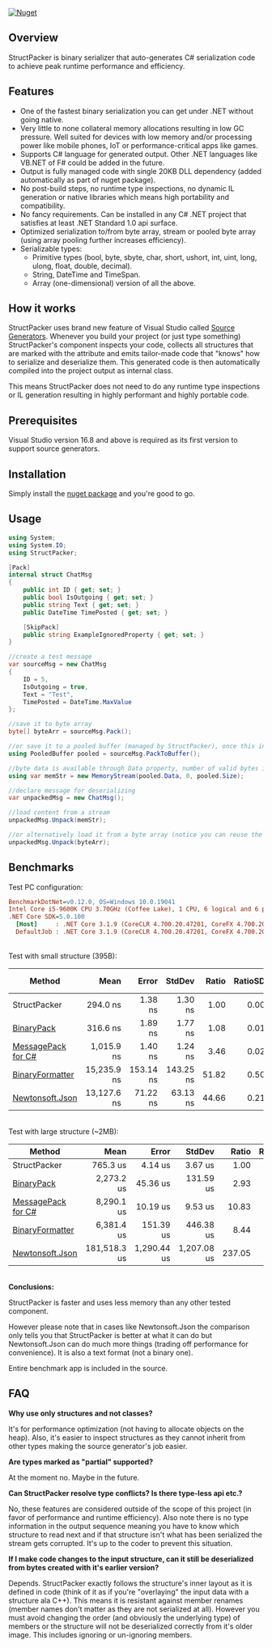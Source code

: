 [![Nuget](https://img.shields.io/nuget/v/StructPacker?style=for-the-badge)](https://www.nuget.org/packages/StructPacker/)

## Overview

StructPacker is binary serializer that auto-generates C# serialization code to achieve peak runtime performance and efficiency.

## Features

* One of the fastest binary serialization you can get under .NET without going native.
* Very little to none collateral memory allocations resulting in low GC pressure. Well suited for devices with low memory and/or processing power like mobile phones, IoT or performance-critical apps like games.
* Supports C# language for generated output. Other .NET languages like VB.NET of F# could be added in the future.
* Output is fully managed code with single 20KB DLL dependency (added automatically as part of nuget package).
* No post-build steps, no runtime type inspections, no dynamic IL generation or native libraries which means high portability and compatibility.
* No fancy requirements. Can be installed in any C# .NET project that satisfies at least .NET Standard 1.0 api surface.
* Optimized serialization to/from byte array, stream or pooled byte array (using array pooling further increases efficiency).
* Serializable types:
  * Primitive types (bool, byte, sbyte, char, short, ushort, int, uint, long, ulong, float, double, decimal).
  * String, DateTime and TimeSpan.
  * Array (one-dimensional) version of all the above.

## How it works

StructPacker uses brand new feature of Visual Studio called [Source Generators](https://devblogs.microsoft.com/dotnet/introducing-c-source-generators/).
Whenever you build your project (or just type something) StructPacker's component inspects your code, collects all structures that are marked with the attribute and emits tailor-made code that "knows" how to serialize and deserialize them.
This generated code is then automatically compiled into the project output as internal class.

This means StructPacker does not need to do any runtime type inspections or IL generation resulting in highly performant and highly portable code.

## Prerequisites

Visual Studio version 16.8 and above is required as its first version to support source generators.

## Installation

Simply install the [nuget package](https://www.nuget.org/packages/StructPacker/) and you're good to go.

## Usage

```csharp
using System;
using System.IO;
using StructPacker;
```

```csharp
[Pack]
internal struct ChatMsg
{
    public int ID { get; set; }
    public bool IsOutgoing { get; set; }
    public string Text { get; set; }
    public DateTime TimePosted { get; set; }

    [SkipPack]
    public string ExampleIgnoredProperty { get; set; }
}
```

```csharp
//create a test message
var sourceMsg = new ChatMsg
{
    ID = 5,
    IsOutgoing = true,
    Text = "Test",
    TimePosted = DateTime.MaxValue
};

//save it to byte array
byte[] byteArr = sourceMsg.Pack();

//or save it to a pooled buffer (managed by StructPacker), once this instance is disposed its internal byte buffer is reclaimed and can be used again elsewhere
using PooledBuffer pooled = sourceMsg.PackToBuffer(); 

//byte data is available through Data property, number of valid bytes is in the Size property. Important: do not read past the Size property (it can be lower than actual length of the byte array)!
using var memStr = new MemoryStream(pooled.Data, 0, pooled.Size);

//declare message for deserializing
var unpackedMsg = new ChatMsg();

//load content from a stream
unpackedMsg.Unpack(memStr);

//or alternatively load it from a byte array (notice you can reuse the same structure for multiple uses)
unpackedMsg.Unpack(byteArr);
```

## Benchmarks

Test PC configuration:

``` ini
BenchmarkDotNet=v0.12.0, OS=Windows 10.0.19041
Intel Core i5-9600K CPU 3.70GHz (Coffee Lake), 1 CPU, 6 logical and 6 physical cores
.NET Core SDK=5.0.100
  [Host]     : .NET Core 3.1.9 (CoreCLR 4.700.20.47201, CoreFX 4.700.20.47203), X64 RyuJIT
  DefaultJob : .NET Core 3.1.9 (CoreCLR 4.700.20.47201, CoreFX 4.700.20.47203), X64 RyuJIT
```

\
Test with small structure (395B):

|               Method |        Mean |     Error |    StdDev | Ratio | RatioSD |  Gen 0 |  Gen 1 | Gen 2 | Allocated |
|--------------------- |------------:|----------:|----------:|------:|--------:|-------:|-------:|------:|----------:|
|         StructPacker |    294.0 ns |   1.38 ns |   1.30 ns |  1.00 |    0.00 | 0.1817 |      - |     - |     856 B |
|           [BinaryPack](https://github.com/Sergio0694/BinaryPack) |    316.6 ns |   1.89 ns |   1.77 ns |  1.08 |    0.01 | 0.2346 |      - |     - |    1104 B |
| [MessagePack for C#](https://github.com/neuecc/MessagePack-CSharp) |  1,015.9 ns |   1.40 ns |   1.24 ns |  3.46 |    0.02 | 0.2346 |      - |     - |    1104 B |
|      [BinaryFormatter](https://docs.microsoft.com/en-us/dotnet/api/system.runtime.serialization.formatters.binary.binaryformatter?view=netcore-3.1) | 15,235.9 ns | 153.14 ns | 143.25 ns | 51.82 |    0.50 | 3.0212 | 0.0610 |     - |   14229 B |
|      [Newtonsoft.Json](https://www.newtonsoft.com/json) | 13,127.6 ns |  71.22 ns |  63.13 ns | 44.66 |    0.21 | 2.5940 | 0.0305 |     - |   12232 B |

\
Test with large structure (~2MB):

|               Method |         Mean |       Error |      StdDev |  Ratio | RatioSD |      Gen 0 |     Gen 1 |     Gen 2 | Allocated |
|--------------------- |-------------:|------------:|------------:|-------:|--------:|-----------:|----------:|----------:|----------:|
|         StructPacker |     765.3 us |     4.14 us |     3.67 us |   1.00 |    0.00 |   483.3984 |  408.2031 |  286.1328 |   2.59 MB |
|           [BinaryPack](https://github.com/Sergio0694/BinaryPack) |   2,273.2 us |    45.36 us |   131.59 us |   2.93 |    0.21 |  1085.9375 | 1023.4375 |  886.7188 |  10.66 MB |
| [MessagePack for C#](https://github.com/neuecc/MessagePack-CSharp) |   8,290.1 us |    10.19 us |     9.53 us |  10.83 |    0.05 |  1093.7500 | 1000.0000 |  875.0000 |   4.63 MB |
|      [BinaryFormatter](https://docs.microsoft.com/en-us/dotnet/api/system.runtime.serialization.formatters.binary.binaryformatter?view=netcore-3.1) |   6,381.4 us |   151.39 us |   446.38 us |   8.44 |    0.75 |  1421.8750 | 1171.8750 |  843.7500 |   9.01 MB |
|      [Newtonsoft.Json](https://www.newtonsoft.com/json) | 181,518.3 us | 1,290.44 us | 1,207.08 us | 237.05 |    2.10 | 46000.0000 | 3000.0000 | 1000.0000 | 234.34 MB |

\
**Conclusions:**

StructPacker is faster and uses less memory than any other tested component.

However please note that in cases like Newtonsoft.Json the comparison only tells you that StructPacker is better at what it can do but Newtonsoft.Json can do much more things (trading off performance for convenience). It is also a text format (not a binary one).

Entire benchmark app is included in the source.

## FAQ

**Why use only structures and not classes?**

It's for performance optimization (not having to allocate objects on the heap). Also, it's easier to inspect structures as they cannot inherit from other types making the source generator's job easier.

**Are types marked as "partial" supported?**

At the moment no. Maybe in the future.

**Can StructPacker resolve type conflicts? Is there type-less api etc.?**

No, these features are considered outside of the scope of this project (in favor of performance and runtime efficiency).
Also note there is no type information in the output sequence meaning you have to know which structure to read next and if that structure isn't what has been serialized the stream gets corrupted.
It's up to the coder to prevent this situation.

**If I make code changes to the input structure, can it still be deserialized from bytes created with it's earlier version?**

Depends. StructPacker exactly follows the structure's inner layout as it is defined in code (think of it as if you're "overlaying" the input data with a structure ala C++). This means it is resistant against member renames (member names don't matter as they are not serialized at all).
However you must avoid changing the order (and obviously the underlying type) of members or the structure will not be deserialized correctly from it's older image. This includes ignoring or un-ignoring members.
